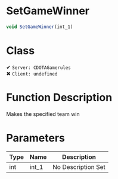 # SetGameWinner
```js
void SetGameWinner(int_1)
```
# Class
✔ `Server: CDOTAGamerules`  
✖ `Client: undefined`  

# Function Description
Makes the specified team win
# Parameters
Type|Name|Description
--|--|--
int|int_1|No Description Set
